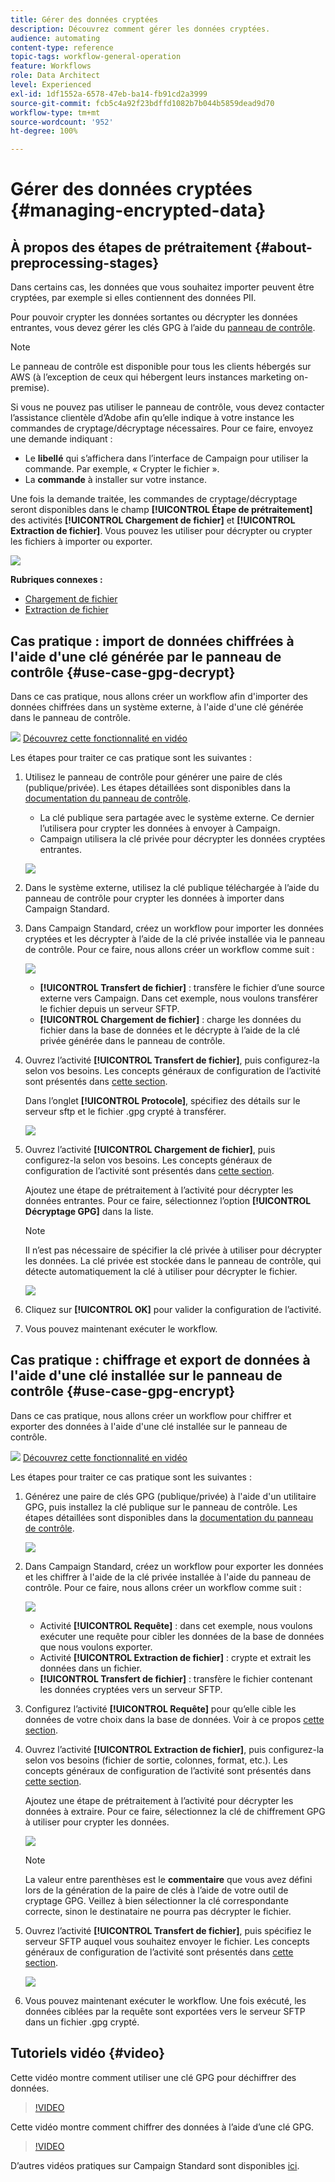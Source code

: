 ```yaml
---
title: Gérer des données cryptées
description: Découvrez comment gérer les données cryptées.
audience: automating
content-type: reference
topic-tags: workflow-general-operation
feature: Workflows
role: Data Architect
level: Experienced
exl-id: 1df1552a-6578-47eb-ba14-fb91cd2a3999
source-git-commit: fcb5c4a92f23bdffd1082b7b044b5859dead9d70
workflow-type: tm+mt
source-wordcount: '952'
ht-degree: 100%

---
```


# Gérer des données cryptées {#managing-encrypted-data}

## À propos des étapes de prétraitement {#about-preprocessing-stages}

Dans certains cas, les données que vous souhaitez importer peuvent être cryptées, par exemple si elles contiennent des données PII.

Pour pouvoir crypter les données sortantes ou décrypter les données entrantes, vous devez gérer les clés GPG à l’aide du [panneau de contrôle](https://experienceleague.adobe.com/docs/control-panel/using/instances-settings/gpg-keys-management.html?lang=fr).

>[!NOTE]
>
>Le panneau de contrôle est disponible pour tous les clients hébergés sur AWS (à l’exception de ceux qui hébergent leurs instances marketing on-premise).

Si vous ne pouvez pas utiliser le panneau de contrôle, vous devez contacter l’assistance clientèle d’Adobe afin qu’elle indique à votre instance les commandes de cryptage/décryptage nécessaires. Pour ce faire, envoyez une demande indiquant :

* Le **libellé** qui s’affichera dans l’interface de Campaign pour utiliser la commande. Par exemple, « Crypter le fichier ».
* La **commande** à installer sur votre instance.

Une fois la demande traitée, les commandes de cryptage/décryptage seront disponibles dans le champ **[!UICONTROL Étape de prétraitement]** des activités **[!UICONTROL Chargement de fichier]** et **[!UICONTROL Extraction de fichier]**. Vous pouvez les utiliser pour décrypter ou crypter les fichiers à importer ou exporter.

![](assets/preprocessing-encryption.png)

**Rubriques connexes :**

* [Chargement de fichier](../../automating/using/load-file.md)
* [Extraction de fichier](../../automating/using/extract-file.md)

## Cas pratique : import de données chiffrées à l&#39;aide d&#39;une clé générée par le panneau de contrôle {#use-case-gpg-decrypt}

Dans ce cas pratique, nous allons créer un workflow afin d&#39;importer des données chiffrées dans un système externe, à l&#39;aide d&#39;une clé générée dans le panneau de contrôle.

![](assets/do-not-localize/how-to-video.png) [Découvrez cette fonctionnalité en vidéo](#video)

Les étapes pour traiter ce cas pratique sont les suivantes :

1. Utilisez le panneau de contrôle pour générer une paire de clés (publique/privée). Les étapes détaillées sont disponibles dans la [documentation du panneau de contrôle](https://experienceleague.adobe.com/docs/control-panel/using/instances-settings/gpg-keys-management.html?lang=fr#decrypting-data).

   * La clé publique sera partagée avec le système externe. Ce dernier l’utilisera pour crypter les données à envoyer à Campaign.
   * Campaign utilisera la clé privée pour décrypter les données cryptées entrantes.

   ![](assets/gpg_generate.png)

1. Dans le système externe, utilisez la clé publique téléchargée à l’aide du panneau de contrôle pour crypter les données à importer dans Campaign Standard.

1. Dans Campaign Standard, créez un workflow pour importer les données cryptées et les décrypter à l’aide de la clé privée installée via le panneau de contrôle. Pour ce faire, nous allons créer un workflow comme suit :

   ![](assets/gpg_workflow.png)

   * **[!UICONTROL Transfert de fichier]** : transfère le fichier d’une source externe vers Campaign. Dans cet exemple, nous voulons transférer le fichier depuis un serveur SFTP.
   * **[!UICONTROL Chargement de fichier]** : charge les données du fichier dans la base de données et le décrypte à l’aide de la clé privée générée dans le panneau de contrôle.

1. Ouvrez l’activité **[!UICONTROL Transfert de fichier]**, puis configurez-la selon vos besoins. Les concepts généraux de configuration de l’activité sont présentés dans [cette section](../../automating/using/load-file.md).

   Dans l’onglet **[!UICONTROL Protocole]**, spécifiez des détails sur le serveur sftp et le fichier .gpg crypté à transférer.

   ![](assets/gpg_transfer.png)

1. Ouvrez l’activité **[!UICONTROL Chargement de fichier]**, puis configurez-la selon vos besoins. Les concepts généraux de configuration de l’activité sont présentés dans [cette section](../../automating/using/load-file.md).

   Ajoutez une étape de prétraitement à l’activité pour décrypter les données entrantes. Pour ce faire, sélectionnez l’option **[!UICONTROL Décryptage GPG]** dans la liste.

   >[!NOTE]
   >
   >Il n’est pas nécessaire de spécifier la clé privée à utiliser pour décrypter les données. La clé privée est stockée dans le panneau de contrôle, qui détecte automatiquement la clé à utiliser pour décrypter le fichier.

   ![](assets/gpg_load.png)

1. Cliquez sur **[!UICONTROL OK]** pour valider la configuration de l’activité.

1. Vous pouvez maintenant exécuter le workflow.

## Cas pratique : chiffrage et export de données à l&#39;aide d&#39;une clé installée sur le panneau de contrôle {#use-case-gpg-encrypt}

Dans ce cas pratique, nous allons créer un workflow pour chiffrer et exporter des données à l&#39;aide d&#39;une clé installée sur le panneau de contrôle.

![](assets/do-not-localize/how-to-video.png) [Découvrez cette fonctionnalité en vidéo](#video)

Les étapes pour traiter ce cas pratique sont les suivantes :

1. Générez une paire de clés GPG (publique/privée) à l&#39;aide d&#39;un utilitaire GPG, puis installez la clé publique sur le panneau de contrôle. Les étapes détaillées sont disponibles dans la [documentation du panneau de contrôle](https://experienceleague.adobe.com/docs/control-panel/using/instances-settings/gpg-keys-management.html?lang=fr#encrypting-data).

   ![](assets/gpg_install.png)

1. Dans Campaign Standard, créez un workflow pour exporter les données et les chiffrer à l&#39;aide de la clé privée installée à l&#39;aide du panneau de contrôle. Pour ce faire, nous allons créer un workflow comme suit :

   ![](assets/gpg-workflow-export.png)

   * Activité **[!UICONTROL Requête]** : dans cet exemple, nous voulons exécuter une requête pour cibler les données de la base de données que nous voulons exporter.
   * Activité **[!UICONTROL Extraction de fichier]** : crypte et extrait les données dans un fichier.
   * **[!UICONTROL Transfert de fichier]** : transfère le fichier contenant les données cryptées vers un serveur SFTP.

1. Configurez l’activité **[!UICONTROL Requête]** pour qu’elle cible les données de votre choix dans la base de données. Voir à ce propos [cette section](../../automating/using/query.md).

1. Ouvrez l’activité **[!UICONTROL Extraction de fichier]**, puis configurez-la selon vos besoins (fichier de sortie, colonnes, format, etc.). Les concepts généraux de configuration de l’activité sont présentés dans [cette section](../../automating/using/extract-file.md).

   Ajoutez une étape de prétraitement à l’activité pour décrypter les données à extraire. Pour ce faire, sélectionnez la clé de chiffrement GPG à utiliser pour crypter les données.

   ![](assets/gpg-extract-stage.png)

   >[!NOTE]
   >
   >La valeur entre parenthèses est le **commentaire** que vous avez défini lors de la génération de la paire de clés à l’aide de votre outil de cryptage GPG. Veillez à bien sélectionner la clé correspondante correcte, sinon le destinataire ne pourra pas décrypter le fichier.

1. Ouvrez l’activité **[!UICONTROL Transfert de fichier]**, puis spécifiez le serveur SFTP auquel vous souhaitez envoyer le fichier. Les concepts généraux de configuration de l’activité sont présentés dans [cette section](../../automating/using/transfer-file.md).

   ![](assets/gpg-transfer-encrypt.png)

1. Vous pouvez maintenant exécuter le workflow. Une fois exécuté, les données ciblées par la requête sont exportées vers le serveur SFTP dans un fichier .gpg crypté.

## Tutoriels vidéo {#video}

Cette vidéo montre comment utiliser une clé GPG pour déchiffrer des données.

>[!VIDEO](https://video.tv.adobe.com/v/35753?quality=12)

Cette vidéo montre comment chiffrer des données à l’aide d’une clé GPG.

>[!VIDEO](https://video.tv.adobe.com/v/36380?quality=12)

D’autres vidéos pratiques sur Campaign Standard sont disponibles [ici](https://experienceleague.adobe.com/docs/campaign-standard-learn/tutorials/overview.html?lang=fr).

